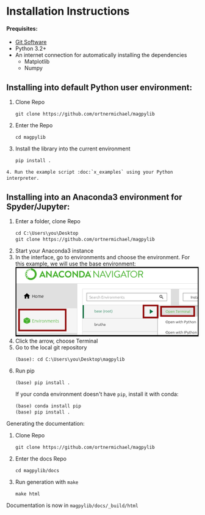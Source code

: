 # Installation Instructions

#### Prequisites:
 - [Git Software](https://git-scm.com/)
 - Python 3.2+
 - An internet connection for automatically installing the dependencies
    - Matplotlib
    - Numpy


## Installing into default Python user environment:

1. Clone Repo
    ```
    git clone https://github.com/ortnermichael/magpylib
    ```
2. Enter the Repo
    ```
    cd magpylib
    ```
3. Install the library into the current environment
    ```
    pip install .
    ```
```eval_rst
4. Run the example script :doc:`x_examples` using your Python interpreter.
```

## Installing into an Anaconda3 environment for Spyder/Jupyter:
1. Enter a folder, clone Repo
    ```
    cd C:\Users\you\Desktop
    git clone https://github.com/ortnermichael/magpylib
    ```
2. Start your Anaconda3 instance
3. In the interface, go to environments and choose the environment. For this example, we will use the base environment:
   ![](./../_static/install_guide/anaconda.png)
4. Click the arrow, choose Terminal
5. Go to the local git repository
   ```
   (base): cd C:\Users\you\Desktop\magpylib
   ```
6. Run pip
    ```
    (base) pip install .
    ```
    If your conda environment doesn't have `pip`, install it with conda:
    ```
    (base) conda install pip
    (base) pip install .
    ```



Generating the documentation:
1. Clone Repo
    ```
    git clone https://github.com/ortnermichael/magpylib
    ```
2. Enter the docs Repo
    ```
    cd magpylib/docs
    ```
3. Run generation with `make`
    ```
    make html
    ```

Documentation is now in `magpylib/docs/_build/html`